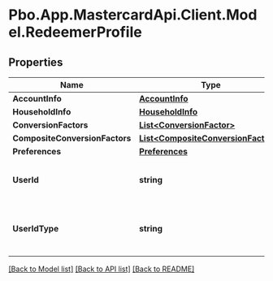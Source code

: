 # Pbo.App.MastercardApi.Client.Model.RedeemerProfile
## Properties

Name | Type | Description | Notes
------------ | ------------- | ------------- | -------------
**AccountInfo** | [**AccountInfo**](AccountInfo.md) |  | [optional] 
**HouseholdInfo** | [**HouseholdInfo**](HouseholdInfo.md) |  | [optional] 
**ConversionFactors** | [**List&lt;ConversionFactor&gt;**](ConversionFactor.md) |  | [optional] 
**CompositeConversionFactors** | [**List&lt;CompositeConversionFactors&gt;**](CompositeConversionFactors.md) |  | [optional] 
**Preferences** | [**Preferences**](Preferences.md) |  | [optional] 
**UserId** | **string** | Unique identifier for the user. | [optional] 
**UserIdType** | **string** | Identifier type for the given user such as BAN|BCN|RANAC. | [optional] 

[[Back to Model list]](../README.md#documentation-for-models) [[Back to API list]](../README.md#documentation-for-api-endpoints) [[Back to README]](../README.md)


